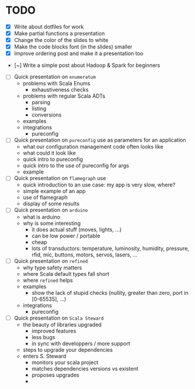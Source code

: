 # TODO

- [x] Write about dotfiles for work
- [x] Make partial functions a presentation
- [x] Change the color of the slides to white
- [x] Make the code blocks font (in the slides) smaller
- [x] Improve ordering post and make it a presentation too
- [~] Write a simple post about Hadoop & Spark for beginners
- [ ] Quick presentation on `enumeratum`
  - problems with Scala Enums
    - exhaustiveness checks
  - problems with regular Scala ADTs
    - parsing
    - listing
    - conversions
  - examples
  - integrations
    - pureconfig
- [ ] Quick presentation on `pureconfig` use as parameters for an application
  - what our configuration management code often looks like
  - what could it look like
  - quick intro to pureconfig
  - quick intro to the use of pureconfig for args 
  - example
- [ ] Quick presentation on `flamegraph` use
  - quick introduction to an use case: my app is very slow, where?
  - simple example of an app
  - use of flamegraph
  - display of some results
- [ ] Quick presentation on `arduino`
  - what is arduino
  - why is some interesting
    - it does actual stuff (moves, lights, ...)
    - can be low power / portable
    - cheap
    - lots of transductors: temperature, luminosity, humidity, pressure, rfid, mic, buttons, motors, servos, lasers, ...
- [ ] Quick presentation on `refined`
  - why type safety matters
  - where Scala default types fall short
  - where `refined` helps
  - examples
    - show the lack of stupid checks (nullity, greater than zero, port in [0-65535], ...)
  - integrations
    - pureconfig
- [ ] Quick presentation on `Scala Steward`
  - the beauty of libraries upgraded
    - improved features
    - less bugs
    - in sync with developpers / more support
  - steps to upgrade your dependencies
  - enters S. Steward
    - monitors your scala project
    - matches dependencies versions vs existent
    - proposes upgrades
    - 


